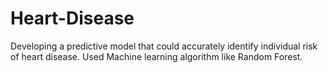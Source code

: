 # Heart-Disease
Developing a predictive model that could accurately identify individual risk of heart disease.
Used Machine learning algorithm like Random Forest.
